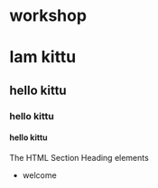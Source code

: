 # workshop
# Iam kittu 
## hello kittu
### hello kittu
#### hello kittu
The HTML Section Heading elements
* welcome
<img scr="D:/pictures/11.png">

